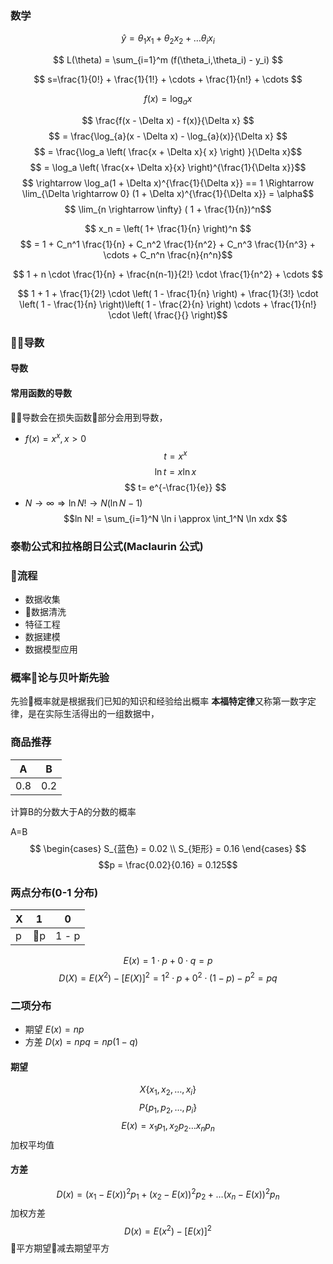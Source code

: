 ### 数学

$$ \hat{y} = \theta_1 x_1 + \theta_2 x_2 + \dots \theta_i x_i $$

$$ L(\theta) = \sum_{i=1}^m (f(\theta_i,\theta_i) - y_i) $$

$$ s=\frac{1}{0!} + \frac{1}{1!} + \cdots + \frac{1}{n!} + \cdots $$

$$ f(x) = \log_a x $$

$$ \frac{f(x - \Delta x) - f(x)}{\Delta x} $$
$$ = \frac{\log_{a}(x - \Delta x) - \log_{a}(x)}{\Delta x} $$
$$ = \frac{\log_a \left( \frac{x + \Delta x}{ x} \right) }{\Delta x}$$
$$ = \log_a \left( \frac{x+ \Delta x}{x} \right)^{\frac{1}{\Delta x}}$$
$$ \rightarrow \log_a(1 + \Delta x)^{\frac{1}{\Delta x}} == 1 \Rightarrow \lim_{\Delta \rightarrow 0} (1 + \Delta x)^{\frac{1}{\Delta x}} = \alpha$$
$$ \lim_{n \rightarrow \infty} ( 1 + \frac{1}{n})^n$$

$$ x_n = \left( 1+ \frac{1}{n}  \right)^n $$
$$ = 1 + C_n^1 \frac{1}{n} + C_n^2 \frac{1}{n^2} + C_n^3 \frac{1}{n^3} + \cdots + C_n^n \frac{n}{n^n}$$

$$ 1 + n \cdot \frac{1}{n} + \frac{n(n-1)}{2!} \cdot \frac{1}{n^2} + \cdots $$

$$ 1 + 1 + \frac{1}{2!} \cdot \left( 1 - \frac{1}{n} \right) + \frac{1}{3!} \cdot \left( 1 - \frac{1}{n} \right)\left( 1 - \frac{2}{n} \right)  \cdots + \frac{1}{n!} \cdot \left( \frac{}{} \right)$$
$$$$
### 导数
#### 导数
#### 常用函数的导数
导数会在损失函数部分会用到导数，
- $f(x) = x^x, x>0$
$$ t = x^x $$
$$ \ln t = x \ln x $$
$$ t= e^{-\frac{1}{e}} $$
- $N \rightarrow \infty \Rightarrow \ln N! \rightarrow N(\ln N - 1)$
$$ln N! = \sum_{i=1}^N \ln i \approx \int_1^N \ln xdx $$

### 泰勒公式和拉格朗日公式(Maclaurin 公式)


### 流程
- 数据收集
- 数据清洗
- 特征工程
- 数据建模
- 数据模型应用



### 概率论与贝叶斯先验
先验概率就是根据我们已知的知识和经验给出概率
**本福特定律**又称第一数字定律，是在实际生活得出的一组数据中，

### 商品推荐
| A  | B  |
|---|---|
|  0.8 | 0.2  |

计算B的分数大于A的分数的概率

A=B
$$ \begin{cases}
    S_{蓝色} = 0.02 \\
    S_{矩形} = 0.16 
\end{cases} $$
$$p = \frac{0.02}{0.16} = 0.125$$

### 两点分布(0-1 分布)
| X  |  1 | 0  |
|---|---|---|
| p  | p  | 1 - p  |

$$ E(x) = 1 \cdot p + 0 \cdot q = p$$
$$ D(X) = E(X^2) - [E(X)]^2 = 1^2 \cdot p + 0^2 \cdot (1-p) - p^2 = pq$$

### 二项分布
- 期望 $E(x) = np$
- 方差 $D(x) = npq = np(1-q)$
#### 期望
$$ X \{ x_1,x_2, \dots ,x_i \} $$
$$ P \{ p_1, p_2, \dots , p_i \}$$
$$ E(x) = x_1p_1, x_2p_2 \dots x_np_n$$
加权平均值
#### 方差
$$ D(x) = (x_1 - E(x))^2  p_1  + (x_2 - E(x))^2  p_2  + \dots (x_n - E(x))^2  p_n $$
加权方差
$$ D(x) = E(x^2) - [E(x)]^2 $$
平方期望减去期望平方